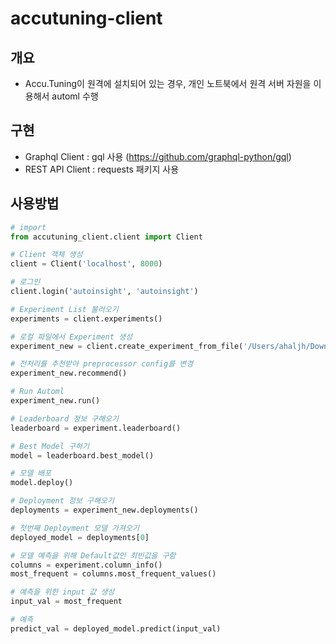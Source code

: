 # accutuning-client

## 개요 
* Accu.Tuning이 원격에 설치되어 있는 경우, 개인 노트북에서 원격 서버 자원을 이용해서 automl 수행 

## 구현 
* Graphql Client : gql 사용 (https://github.com/graphql-python/gql) 
* REST API Client : requests 패키지 사용 

## 사용방법
```python
# import
from accutuning_client.client import Client

# Client 객체 생성 
client = Client('localhost', 8000)

# 로그인
client.login('autoinsight', 'autoinsight')

# Experiment List 불러오기
experiments = client.experiments()

# 로컬 파일에서 Experiment 생성 
experiment_new = client.create_experiment_from_file('/Users/ahaljh/Downloads/iris1.csv')

# 전처리를 추천받아 preprocessor config를 변경 
experiment_new.recommend()

# Run Automl
experiment_new.run()

# Leaderboard 정보 구해오기 
leaderboard = experiment.leaderboard()

# Best Model 구하기 
model = leaderboard.best_model()

# 모델 배포 
model.deploy()

# Deployment 정보 구해오기 
deployments = experiment_new.deployments()

# 첫번째 Deployment 모델 가져오기
deployed_model = deployments[0]

# 모델 예측을 위해 Default값인 최빈값을 구함
columns = experiment.column_info()
most_frequent = columns.most_frequent_values()

# 예측을 위한 input 값 생성
input_val = most_frequent

# 예측 
predict_val = deployed_model.predict(input_val)
```